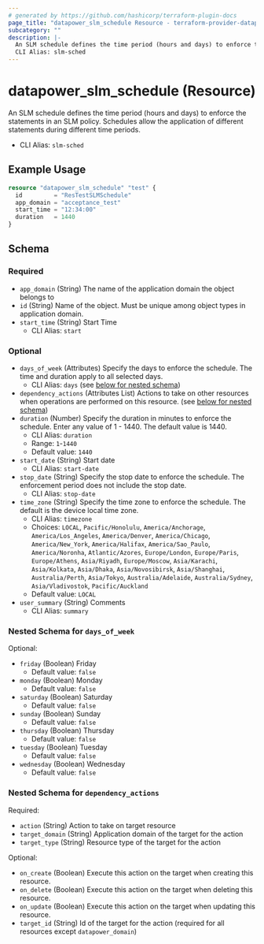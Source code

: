 ```yaml
---
# generated by https://github.com/hashicorp/terraform-plugin-docs
page_title: "datapower_slm_schedule Resource - terraform-provider-datapower"
subcategory: ""
description: |-
  An SLM schedule defines the time period (hours and days) to enforce the statements in an SLM policy. Schedules allow the application of different statements during different time periods.
  CLI Alias: slm-sched
---
```


# datapower_slm_schedule (Resource)

An SLM schedule defines the time period (hours and days) to enforce the statements in an SLM policy. Schedules allow the application of different statements during different time periods.
  - CLI Alias: `slm-sched`

## Example Usage

```terraform
resource "datapower_slm_schedule" "test" {
  id         = "ResTestSLMSchedule"
  app_domain = "acceptance_test"
  start_time = "12:34:00"
  duration   = 1440
}
```

<!-- schema generated by tfplugindocs -->
## Schema

### Required

- `app_domain` (String) The name of the application domain the object belongs to
- `id` (String) Name of the object. Must be unique among object types in application domain.
- `start_time` (String) Start Time
  - CLI Alias: `start`

### Optional

- `days_of_week` (Attributes) Specify the days to enforce the schedule. The time and duration apply to all selected days.
  - CLI Alias: `days` (see [below for nested schema](#nestedatt--days_of_week))
- `dependency_actions` (Attributes List) Actions to take on other resources when operations are performed on this resource. (see [below for nested schema](#nestedatt--dependency_actions))
- `duration` (Number) Specify the duration in minutes to enforce the schedule. Enter any value of 1 - 1440. The default value is 1440.
  - CLI Alias: `duration`
  - Range: `1`-`1440`
  - Default value: `1440`
- `start_date` (String) Start date
  - CLI Alias: `start-date`
- `stop_date` (String) Specify the stop date to enforce the schedule. The enforcement period does not include the stop date.
  - CLI Alias: `stop-date`
- `time_zone` (String) Specify the time zone to enforce the schedule. The default is the device local time zone.
  - CLI Alias: `timezone`
  - Choices: `LOCAL`, `Pacific/Honolulu`, `America/Anchorage`, `America/Los_Angeles`, `America/Denver`, `America/Chicago`, `America/New_York`, `America/Halifax`, `America/Sao_Paulo`, `America/Noronha`, `Atlantic/Azores`, `Europe/London`, `Europe/Paris`, `Europe/Athens`, `Asia/Riyadh`, `Europe/Moscow`, `Asia/Karachi`, `Asia/Kolkata`, `Asia/Dhaka`, `Asia/Novosibirsk`, `Asia/Shanghai`, `Australia/Perth`, `Asia/Tokyo`, `Australia/Adelaide`, `Australia/Sydney`, `Asia/Vladivostok`, `Pacific/Auckland`
  - Default value: `LOCAL`
- `user_summary` (String) Comments
  - CLI Alias: `summary`

<a id="nestedatt--days_of_week"></a>
### Nested Schema for `days_of_week`

Optional:

- `friday` (Boolean) Friday
  - Default value: `false`
- `monday` (Boolean) Monday
  - Default value: `false`
- `saturday` (Boolean) Saturday
  - Default value: `false`
- `sunday` (Boolean) Sunday
  - Default value: `false`
- `thursday` (Boolean) Thursday
  - Default value: `false`
- `tuesday` (Boolean) Tuesday
  - Default value: `false`
- `wednesday` (Boolean) Wednesday
  - Default value: `false`


<a id="nestedatt--dependency_actions"></a>
### Nested Schema for `dependency_actions`

Required:

- `action` (String) Action to take on target resource
- `target_domain` (String) Application domain of the target for the action
- `target_type` (String) Resource type of the target for the action

Optional:

- `on_create` (Boolean) Execute this action on the target when creating this resource.
- `on_delete` (Boolean) Execute this action on the target when deleting this resource.
- `on_update` (Boolean) Execute this action on the target when updating this resource.
- `target_id` (String) Id of the target for the action (required for all resources except `datapower_domain`)
